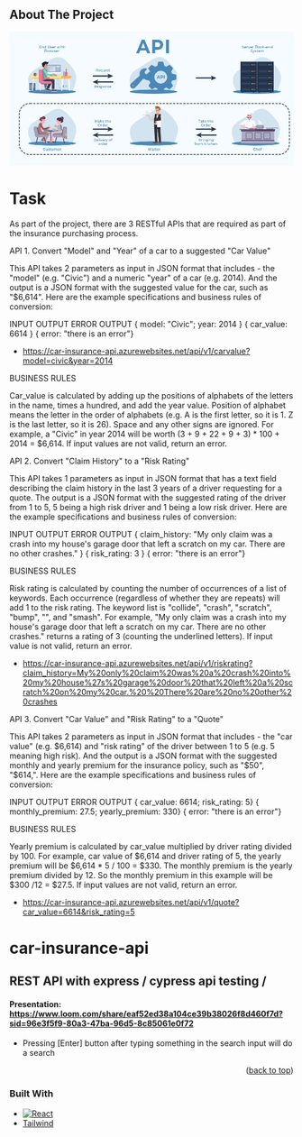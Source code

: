 <!-- ABOUT THE PROJECT -->

## About The Project

[![Product Name Screen Shot][product-screenshot]](https://github.com/jericrealubit/missionready-m0)

# Task

As part of the project, there are 3 RESTful APIs that are required as part of the insurance purchasing process.

API 1. Convert "Model" and "Year" of a car to a suggested "Car Value"

This API takes 2 parameters as input in JSON format that includes - the "model" (e.g. "Civic") and a numeric "year" of a car (e.g. 2014). And the output is a JSON format with the suggested value for the car, such as "$6,614". Here are the example specifications and business rules of conversion:

INPUT OUTPUT ERROR OUTPUT
{ model: "Civic"; year: 2014 } { car_value: 6614 } { error: "there is an error"}

- https://car-insurance-api.azurewebsites.net/api/v1/carvalue?model=civic&year=2014

BUSINESS RULES

Car_value is calculated by adding up the positions of alphabets of the letters in the name, times a hundred, and add the year value. Position of alphabet means the letter in the order of alphabets (e.g. A is the first letter, so it is 1. Z is the last letter, so it is 26). Space and any other signs are ignored. For example, a "Civic" in year 2014 will be worth (3 + 9 + 22 + 9 + 3) \* 100 + 2014 = $6,614. If input values are not valid, return an error.

API 2. Convert "Claim History" to a "Risk Rating"

This API takes 1 parameters as input in JSON format that has a text field describing the claim history in the last 3 years of a driver requesting for a quote. The output is a JSON format with the suggested rating of the driver from 1 to 5, 5 being a high risk driver and 1 being a low risk driver. Here are the example specifications and business rules of conversion:

INPUT OUTPUT ERROR OUTPUT
{ claim_history: "My only claim was a crash into my house's garage door that left a scratch on my car. There are no other crashes." } { risk_rating: 3 } { error: "there is an error"}

BUSINESS RULES

Risk rating is calculated by counting the number of occurrences of a list of keywords. Each occurrence (regardless of whether they are repeats) will add 1 to the risk rating. The keyword list is "collide", "crash", "scratch", "bump", "", and "smash". For example, "My only claim was a crash into my house's garage door that left a scratch on my car. There are no other crashes." returns a rating of 3 (counting the underlined letters). If input value is not valid, return an error.

- https://car-insurance-api.azurewebsites.net/api/v1/riskrating?claim_history=My%20only%20claim%20was%20a%20crash%20into%20my%20house%27s%20garage%20door%20that%20left%20a%20scratch%20on%20my%20car.%20%20There%20are%20no%20other%20crashes

API 3. Convert "Car Value" and "Risk Rating" to a "Quote"

This API takes 2 parameters as input in JSON format that includes - the "car value" (e.g. $6,614) and "risk rating" of the driver between 1 to 5 (e.g. 5 meaning high risk). And the output is a JSON format with the suggested monthly and yearly premium for the insurance policy, such as "$50", "$614,". Here are the example specifications and business rules of conversion:

INPUT OUTPUT ERROR OUTPUT
{ car_value: 6614; risk_rating: 5} { monthly_premium: 27.5; yearly_premium: 330} { error: "there is an error"}

BUSINESS RULES

Yearly premium is calculated by car_value multiplied by driver rating divided by 100. For example, car value of $6,614 and driver rating of 5, the yearly premium will be $6,614 \* 5 / 100 = $330. The monthly premium is the yearly premium divided by 12. So the monthly premium in this example will be $300 /12 = $27.5. If input values are not valid, return an error.

- https://car-insurance-api.azurewebsites.net/api/v1/quote?car_value=6614&risk_rating=5

# car-insurance-api

## REST API with express / cypress api testing /

#### Presentation: https://www.loom.com/share/eaf52ed38a104ce39b38026f8d460f7d?sid=96e3f5f9-80a3-47ba-96d5-8c85061e0f72

- Pressing [Enter] button after typing something in the search input will do a search

<p align="right">(<a href="#readme-top">back to top</a>)</p>

### Built With

- [![React][React.js]][React-url]
- [Tailwind]

[product-screenshot]: public/images/screenshot.png
[Next.js]: https://img.shields.io/badge/next.js-000000?style=for-the-badge&logo=nextdotjs&logoColor=white
[Next-url]: https://nextjs.org/
[React.js]: https://img.shields.io/badge/React-20232A?style=for-the-badge&logo=react&logoColor=61DAFB
[Tailwind]: https://tailwindcss.com/
[React-url]: https://reactjs.org/
